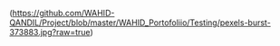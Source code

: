 (https://github.com/WAHID-QANDIL/Project/blob/master/WAHID_Portofoliio/Testing/pexels-burst-373883.jpg?raw=true)
